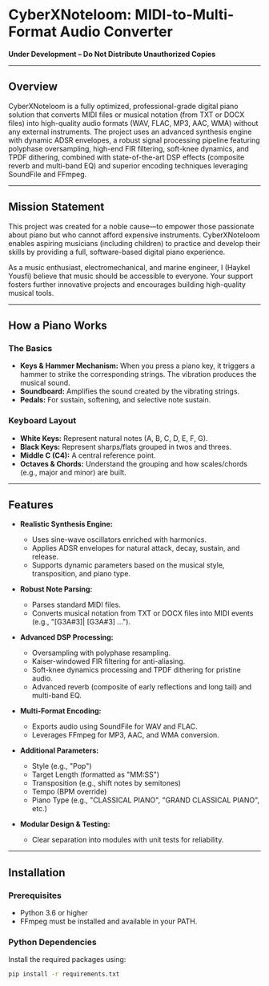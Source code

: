 # CyberXNoteloom: MIDI-to-Multi-Format Audio Converter

**Under Development – Do Not Distribute Unauthorized Copies**

---

## Overview

CyberXNoteloom is a fully optimized, professional-grade digital piano solution that converts MIDI files or musical notation (from TXT or DOCX files) into high-quality audio formats (WAV, FLAC, MP3, AAC, WMA) without any external instruments. The project uses an advanced synthesis engine with dynamic ADSR envelopes, a robust signal processing pipeline featuring polyphase oversampling, high-end FIR filtering, soft-knee dynamics, and TPDF dithering, combined with state-of-the-art DSP effects (composite reverb and multi-band EQ) and superior encoding techniques leveraging SoundFile and FFmpeg.

---

## Mission Statement

This project was created for a noble cause—to empower those passionate about piano but who cannot afford expensive instruments. CyberXNoteloom enables aspiring musicians (including children) to practice and develop their skills by providing a full, software-based digital piano experience.

As a music enthusiast, electromechanical, and marine engineer, I (Haykel Yousfi) believe that music should be accessible to everyone. Your support fosters further innovative projects and encourages building high-quality musical tools.

---

## How a Piano Works

### The Basics
- **Keys & Hammer Mechanism:** When you press a piano key, it triggers a hammer to strike the corresponding strings. The vibration produces the musical sound.
- **Soundboard:** Amplifies the sound created by the vibrating strings.
- **Pedals:** For sustain, softening, and selective note sustain.

### Keyboard Layout
- **White Keys:** Represent natural notes (A, B, C, D, E, F, G).
- **Black Keys:** Represent sharps/flats grouped in twos and threes.
- **Middle C (C4):** A central reference point.
- **Octaves & Chords:** Understand the grouping and how scales/chords (e.g., major and minor) are built.

---

## Features

- **Realistic Synthesis Engine:**  
  - Uses sine-wave oscillators enriched with harmonics.
  - Applies ADSR envelopes for natural attack, decay, sustain, and release.
  - Supports dynamic parameters based on the musical style, transposition, and piano type.

- **Robust Note Parsing:**  
  - Parses standard MIDI files.
  - Converts musical notation from TXT or DOCX files into MIDI events (e.g., "[G3A#3]| [G3A#3] ...").

- **Advanced DSP Processing:**  
  - Oversampling with polyphase resampling.
  - Kaiser-windowed FIR filtering for anti-aliasing.
  - Soft-knee dynamics processing and TPDF dithering for pristine audio.
  - Advanced reverb (composite of early reflections and long tail) and multi-band EQ.

- **Multi-Format Encoding:**  
  - Exports audio using SoundFile for WAV and FLAC.
  - Leverages FFmpeg for MP3, AAC, and WMA conversion.
  
- **Additional Parameters:**  
  - Style (e.g., "Pop")
  - Target Length (formatted as "MM:SS")
  - Transposition (e.g., shift notes by semitones)
  - Tempo (BPM override)
  - Piano Type (e.g., "CLASSICAL PIANO", "GRAND CLASSICAL PIANO", etc.)

- **Modular Design & Testing:**  
  - Clear separation into modules with unit tests for reliability.

---

## Installation

### Prerequisites

- Python 3.6 or higher
- FFmpeg must be installed and available in your PATH.

### Python Dependencies

Install the required packages using:

```bash
pip install -r requirements.txt
